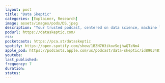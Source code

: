 ```yaml
---
layout: post
title: "Data Skeptic"
categories: [Explainer, Research]
image: assets/images/pods/DS.jpeg
description: "Your trusted podcast, centered on data science, machine learning, and artificial intelligence."
podurl: https://dataskeptic.com/
rss:
pocketcasts: https://pca.st/dataskeptic
spotify: https://open.spotify.com/show/1BZN7H3ikovSejhwQTzNm4
apple_pod: https://podcasts.apple.com/us/podcast/data-skeptic/id890348705
youtube:
last_published:
frequency: 7
duration:
status:
---
```

